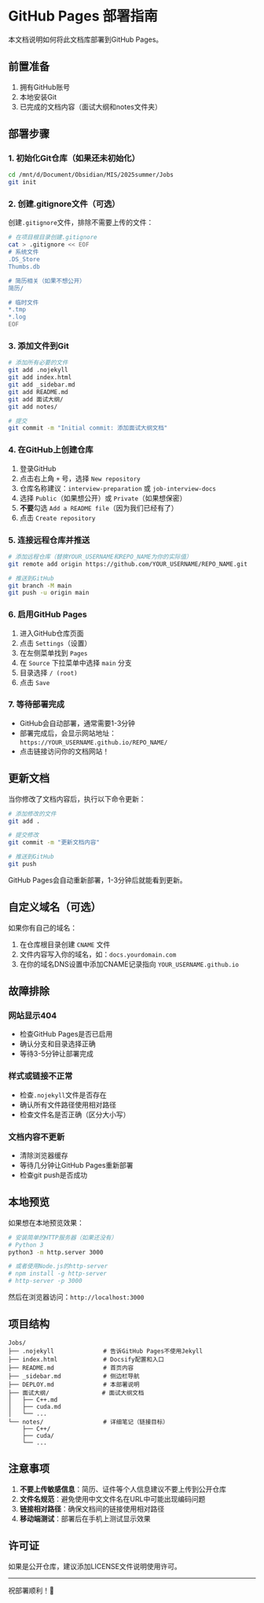 # GitHub Pages 部署指南

本文档说明如何将此文档库部署到GitHub Pages。

## 前置准备

1. 拥有GitHub账号
2. 本地安装Git
3. 已完成的文档内容（面试大纲和notes文件夹）

## 部署步骤

### 1. 初始化Git仓库（如果还未初始化）

```bash
cd /mnt/d/Document/Obsidian/MIS/2025summer/Jobs
git init
```

### 2. 创建.gitignore文件（可选）

创建`.gitignore`文件，排除不需要上传的文件：

```bash
# 在项目根目录创建.gitignore
cat > .gitignore << EOF
# 系统文件
.DS_Store
Thumbs.db

# 简历相关（如果不想公开）
简历/

# 临时文件
*.tmp
*.log
EOF
```

### 3. 添加文件到Git

```bash
# 添加所有必要的文件
git add .nojekyll
git add index.html
git add _sidebar.md
git add README.md
git add 面试大纲/
git add notes/

# 提交
git commit -m "Initial commit: 添加面试大纲文档"
```

### 4. 在GitHub上创建仓库

1. 登录GitHub
2. 点击右上角 `+` 号，选择 `New repository`
3. 仓库名称建议：`interview-preparation` 或 `job-interview-docs`
4. 选择 `Public`（如果想公开）或 `Private`（如果想保密）
5. **不要**勾选 `Add a README file`（因为我们已经有了）
6. 点击 `Create repository`

### 5. 连接远程仓库并推送

```bash
# 添加远程仓库（替换YOUR_USERNAME和REPO_NAME为你的实际值）
git remote add origin https://github.com/YOUR_USERNAME/REPO_NAME.git

# 推送到GitHub
git branch -M main
git push -u origin main
```

### 6. 启用GitHub Pages

1. 进入GitHub仓库页面
2. 点击 `Settings`（设置）
3. 在左侧菜单找到 `Pages`
4. 在 `Source` 下拉菜单中选择 `main` 分支
5. 目录选择 `/ (root)`
6. 点击 `Save`

### 7. 等待部署完成

- GitHub会自动部署，通常需要1-3分钟
- 部署完成后，会显示网站地址：`https://YOUR_USERNAME.github.io/REPO_NAME/`
- 点击链接访问你的文档网站！

## 更新文档

当你修改了文档内容后，执行以下命令更新：

```bash
# 添加修改的文件
git add .

# 提交修改
git commit -m "更新文档内容"

# 推送到GitHub
git push
```

GitHub Pages会自动重新部署，1-3分钟后就能看到更新。

## 自定义域名（可选）

如果你有自己的域名：

1. 在仓库根目录创建 `CNAME` 文件
2. 文件内容写入你的域名，如：`docs.yourdomain.com`
3. 在你的域名DNS设置中添加CNAME记录指向 `YOUR_USERNAME.github.io`

## 故障排除

### 网站显示404
- 检查GitHub Pages是否已启用
- 确认分支和目录选择正确
- 等待3-5分钟让部署完成

### 样式或链接不正常
- 检查`.nojekyll`文件是否存在
- 确认所有文件路径使用相对路径
- 检查文件名是否正确（区分大小写）

### 文档内容不更新
- 清除浏览器缓存
- 等待几分钟让GitHub Pages重新部署
- 检查git push是否成功

## 本地预览

如果想在本地预览效果：

```bash
# 安装简单的HTTP服务器（如果还没有）
# Python 3
python3 -m http.server 3000

# 或者使用Node.js的http-server
# npm install -g http-server
# http-server -p 3000
```

然后在浏览器访问：`http://localhost:3000`

## 项目结构

```
Jobs/
├── .nojekyll              # 告诉GitHub Pages不使用Jekyll
├── index.html             # Docsify配置和入口
├── README.md              # 首页内容
├── _sidebar.md            # 侧边栏导航
├── DEPLOY.md              # 本部署说明
├── 面试大纲/               # 面试大纲文档
│   ├── C++.md
│   ├── cuda.md
│   └── ...
└── notes/                 # 详细笔记（链接目标）
    ├── C++/
    ├── cuda/
    └── ...
```

## 注意事项

1. **不要上传敏感信息**：简历、证件等个人信息建议不要上传到公开仓库
2. **文件名规范**：避免使用中文文件名在URL中可能出现编码问题
3. **链接相对路径**：确保文档间的链接使用相对路径
4. **移动端测试**：部署后在手机上测试显示效果

## 许可证

如果是公开仓库，建议添加LICENSE文件说明使用许可。

---

祝部署顺利！🎉

